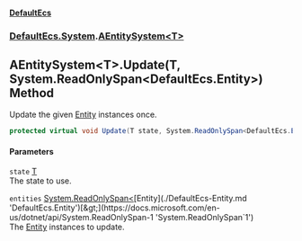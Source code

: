 #### [DefaultEcs](./index.md 'index')
### [DefaultEcs.System](./DefaultEcs-System.md 'DefaultEcs.System').[AEntitySystem&lt;T&gt;](./DefaultEcs-System-AEntitySystem-T-.md 'DefaultEcs.System.AEntitySystem&lt;T&gt;')
## AEntitySystem&lt;T&gt;.Update(T, System.ReadOnlySpan&lt;DefaultEcs.Entity&gt;) Method
Update the given [Entity](./DefaultEcs-Entity.md 'DefaultEcs.Entity') instances once.  
```csharp
protected virtual void Update(T state, System.ReadOnlySpan<DefaultEcs.Entity> entities);
```
#### Parameters
<a name='DefaultEcs-System-AEntitySystem-T--Update(T_System-ReadOnlySpan-DefaultEcs-Entity-)-state'></a>
`state` [T](./DefaultEcs-System-AEntitySystem-T-.md#DefaultEcs-System-AEntitySystem-T--T 'DefaultEcs.System.AEntitySystem&lt;T&gt;.T')  
The state to use.  
  
<a name='DefaultEcs-System-AEntitySystem-T--Update(T_System-ReadOnlySpan-DefaultEcs-Entity-)-entities'></a>
`entities` [System.ReadOnlySpan&lt;](https://docs.microsoft.com/en-us/dotnet/api/System.ReadOnlySpan-1 'System.ReadOnlySpan`1')[Entity](./DefaultEcs-Entity.md 'DefaultEcs.Entity')[&gt;](https://docs.microsoft.com/en-us/dotnet/api/System.ReadOnlySpan-1 'System.ReadOnlySpan`1')  
The [Entity](./DefaultEcs-Entity.md 'DefaultEcs.Entity') instances to update.  
  
